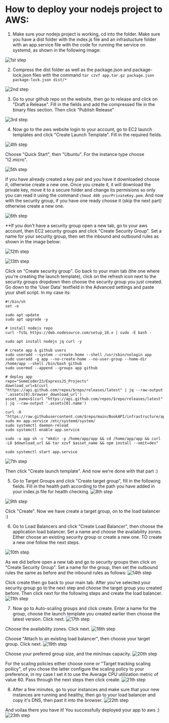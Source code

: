 # How to deploy your nodejs project to AWS:

1) Make sure your nodejs project is working, cd into the folder. Make sure you have a dist folder with the index.js file and an infrastucture folder with an app.service file with the code for running the service on systemd, as shown in the following image:

![1st step](https://github.com/SomeCoder23/ExpressJS_Projects/blob/main/Screenshots/Screenshot%20from%202023-08-20%2019-16-58.png)

2) Compress the dist folder as well as the package.json and package-lock.json files with the command `tar czvf app.tar.gz package.json package-lock.json dist/*` 

![2nd step](https://github.com/SomeCoder23/ExpressJS_Projects/blob/main/Screenshots/Screenshot%20from%202023-08-20%2019-19-56.png)

3) Go to your github repo on the website, then go to release and click on "Draft a Release". Fill in the fields and add the compressed file in the binary files section. Then click "Publish Release"

![3rd step](https://github.com/SomeCoder23/ExpressJS_Projects/blob/main/Screenshots/Screenshot%20from%202023-08-20%2019-21-49.png)

4) Now go to the aws website login to your account, go to EC2 launch templates and click "Create Launch Template". Fill in the required fields.

![4th step](https://github.com/SomeCoder23/ExpressJS_Projects/blob/main/Screenshots/Screenshot%20from%202023-08-20%2019-23-48.png)

Choose "Quick Start", then "Ubuntu". For the instance type choose "t2.micro".

![5th step](https://github.com/SomeCoder23/ExpressJS_Projects/blob/main/Screenshots/Screenshot%20from%202023-08-20%2019-24-46.png)

If you have already created a key pair and you have it downloaded choose it, otherwise create a new one. Once you create it, it will download the private key, move it to a secure folder and change its permisions so only you can read it using the command `chmod 400 yourPrivateKey.pem`.
And now with the security group, if you have one ready choose it (skip the next part) otherwise create a new one. 

![6th step](https://github.com/SomeCoder23/ExpressJS_Projects/blob/main/Screenshots/Screenshot%20from%202023-08-20%2019-25-47.png)

**If you don't have a security group open a new tab, go to your aws account, then EC2 security groups and click "Create Security Group".
Set a name for your security group, then set the inbound and outbound rules as shown in the image below:

![12th step](https://github.com/SomeCoder23/ExpressJS_Projects/blob/main/Screenshots/Screenshot%20from%202023-08-20%2019-43-12.png)

![13th step](https://github.com/SomeCoder23/ExpressJS_Projects/blob/main/Screenshots/Screenshot%20from%202023-08-20%2019-43-24.png)

Click on "Create security group". Go back to your main tab (the one where you're creating the launch template), click on the refresh icon next to the security groups dropdown then choose the security group you just created.
Go down to the 'User Data' textfield in the Advanced settings and paste your shell script. In my case its:
```
#!/bin/sh
set -e

sudo apt update
sudo apt upgrade -y

# install nodejs repo
curl -fsSL https://deb.nodesource.com/setup_18.x | sudo -E bash -

sudo apt install nodejs jq curl -y

# create app & github users
sudo useradd --system --create-home --shell /usr/sbin/nologin app
sudo useradd -g app --no-create-home --no-user-group --home-dir /home/app --shell /bin/bash github
sudo usermod --append --groups app github

# deploy app
repo="SomeCoder23/ExpressJS_Projects"
download_url=$(curl "https://api.github.com/repos/$repo/releases/latest" | jq --raw-output '.assets[0].browser_download_url')
asset_name=$(curl "https://api.github.com/repos/$repo/releases/latest" | jq --raw-output '.assets[0].name')

curl -O "https://raw.githubusercontent.com/$repo/main/BookAPI/infrastructure/app.service"
sudo mv app.service /etc/systemd/system/
sudo systemctl daemon-reload
sudo systemctl enable app.service

sudo -u app sh -c "mkdir -p /home/app/app && cd /home/app/app && curl -LO $download_url && tar xzvf $asset_name && npm install --omit=dev"

sudo systemctl start app.service
```

![7th step](https://github.com/SomeCoder23/ExpressJS_Projects/blob/main/Screenshots/Screenshot%20from%202023-08-20%2019-26-40.png)

Then click "Create launch template". And now we're done with that part :)

5) Go to Target Groups and click "Create target group", fill in the following fields. Fill in the health path according to the path you have added in your index.js file for health checking.
![8th step](https://github.com/SomeCoder23/ExpressJS_Projects/blob/main/Screenshots/Screenshot%20from%202023-08-20%2019-31-55.png)

![9th step](https://github.com/SomeCoder23/ExpressJS_Projects/blob/main/Screenshots/Screenshot%20from%202023-08-20%2019-32-17.png)

Click "Create". Now we have create a target group, on to the load balancer :)

6) Go to Load Balancers and click "Create Load Balancer", then choose the application load balancer. Set a name and choose the availability zones.
Either choose an existing security group or create a new one. TO create a new one follow the next steps.

![10th step](https://github.com/SomeCoder23/ExpressJS_Projects/blob/main/Screenshots/Screenshot%20from%202023-08-20%2019-36-58.png)

As we did before open a new tab and go to security groups then click on "Create Security Group". Set a name for the group, then set the outbound rules the same as before and the inbound rules as follows:
![14th step](https://github.com/SomeCoder23/ExpressJS_Projects/blob/main/Screenshots/Screenshot%20from%202023-08-20%2019-46-30.png)

Click create then go back to your main tab. After you've selected your security group go to the next step and choose the target group you created before. Then click next for the following steps and create the load balancer.
![11th step](https://github.com/SomeCoder23/ExpressJS_Projects/blob/main/Screenshots/Screenshot%20from%202023-08-20%2019-37-54.png)

7) Now go to Auto-scaling groups and click create. Enter a name for the group, choose the launch template you created earlier then choose the latest version. Click next.
![17th step](https://github.com/SomeCoder23/ExpressJS_Projects/blob/main/Screenshots/Screenshot%20from%202023-08-20%2019-49-23.png)

Choose the availability zones. Click next.
![18th step](https://github.com/SomeCoder23/ExpressJS_Projects/blob/main/Screenshots/Screenshot%20from%202023-08-20%2019-50-02.png)

Choose "Attach to an existing load balancer", then choose your target group. Click next.
![19th step](https://github.com/SomeCoder23/ExpressJS_Projects/blob/main/Screenshots/Screenshot%20from%202023-08-20%2019-50-34.png)

Choose your prefered group size, and the min/max capacity.
![20th step](https://github.com/SomeCoder23/ExpressJS_Projects/blob/main/Screenshots/Screenshot%20from%202023-08-20%2019-52-42.png)

For the scaling policies either choose none or "Target tracking scaling poilicy", of you chose the latter configure the scaling policy to your preference, in my case I set it to use the Average CPU utilization metric of value 60. Pass through the next steps then click create.
![21th step](https://github.com/SomeCoder23/ExpressJS_Projects/blob/main/Screenshots/Screenshot%20from%202023-08-20%2019-53-00.png)

8) After a few minutes, go to your instances and make sure that your new instances are running and healthy, then go to your load balancer and copy it's DNS, then past it into the browser.
![22th step](https://github.com/SomeCoder23/ExpressJS_Projects/blob/main/Screenshots/Screenshot%20from%202023-08-20%2020-05-23.png)

And voilaa there you have it! You successfully deployed your app to aws :)
![23th step](https://github.com/SomeCoder23/ExpressJS_Projects/blob/main/Screenshots/Screenshot%20from%202023-08-20%2020-05-46.png)


